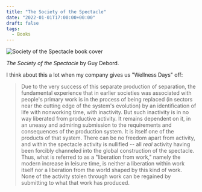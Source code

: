 ```yaml
---
title: "The Society of the Spectacle"
date: "2022-01-01T17:00:00+00:00"
draft: false
tags:
  - Books
---
```


![Society of the Spectacle book cover](https://www.akpress.org/media/catalog/product/cache/1ec012b46cbfe4262fc94f3e95ab2d9c/s/o/societyofthespectacleperlman.jpg)

*The Society of the Spectacle* by Guy Debord.

I think about this a lot when my company gives us "Wellness Days" off:

> Due to the very success of this separate production of separation, the fundamental experience that in earlier societies was associated with people's primary work is in the process of being replaced (in sectors near the cutting edge of the system's evolution) by an identification of life with nonworking time, with inactivity. But such inactivity is in no way liberated from productive activity. It remains dependent on it, in an uneasy and admiring submission to the requirements and consequences of the production system. It is itself one of the products of that system. There can be no freedom apart from activity, and within the spectacle activity is nullified -- all _real_ activity having been forcibly channeled into the global construction of the spectacle. Thus, what is referred to as a "liberation from work," namely the modern increase in leisure time, is neither a liberation within work itself nor a liberation from the world shaped by this kind of work. None of the activity stolen through work can be regained by submitting to what that work has produced.
